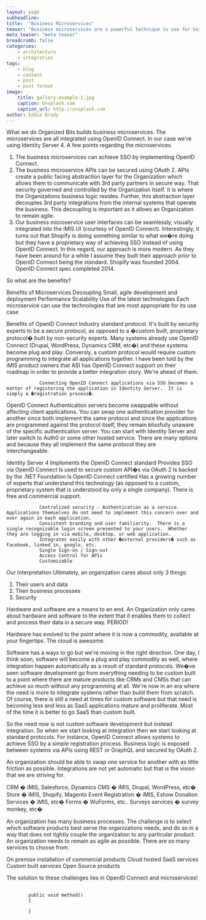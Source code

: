 ```yaml
---
layout: page
subheadline: 
title:  "Business Microservices"
teaser: "Business microservices are a powerful technique to use for building integrations."
meta_teaser: "meta teaser"
breadcrumb: false
categories:
    - architecture
    - integration
tags:
    - blog
    - content
    - post
    - post format
image:
    title: gallery-example-1.jpg
    caption: Unsplash.com
    caption_url: http://unsplash.com
author: Eddie Brady
---
```


What we do
Organized Bits builds business microservices.  The microservices are all integrated using OpenID Connect.  In our case we&apos;re using Identity Server 4.  A few points regarding the microservices.

1)	The business microservices can achieve SSO by implementing OpenID Connect.
2)	The business microservice APIs can be secured using OAuth 2.  APIs create a public facing abstraction layer for the Organization which allows them to communicate with 3rd party partners in secure way.  That security governed and controlled by the Organization itself.  It is where the Organizations business logic resides.  Further, this abstraction layer decouples 3rd party integrations from the internal systems that operate the business.  This decoupling is important as it allows an Organization to remain agile.
3)	Our business microservice user interfaces can be seamlessly, visually integrated into the iMIS UI (courtesy of OpenID Connect).  Interestingly, it turns out that Shopify is doing something similar to what we�re doing but they have a proprietary way of achieving SSO instead of using OpenID Connect.  In this regard, our approach is more modern.  As they have been around for a while I assume they built their approach prior to OpenID Connect being the standard.  Shopify was founded 2004.  OpenID Connect spec completed 2014.

So what are the benefits?

Benefits of Microservices
                Decoupling
                Small, agile development and deployment
                Performance
                Scalability
                Use of the latest technologies
                Each microservice can use the technologies that are most appropriate for its use case

Benefits of OpenID Connect
                Industry standard protocol. 
                                It&apos;s built by security experts to be a secure protocol, as opposed to a �custom built, proprietary protocol� built by non-security experts.
Many systems already use OpenID Connect (Drupal, WordPress, Dynamics CRM, etc�) and these systems become plug and play.  Conversly, a custom protocol would require custom programming to integrate all applications together.
                                I have been told by the iMIS product owners that ASI has OpenID Connect support on their roadmap in order to provide a better integration story.  We&apos;re ahead of them.

                Connecting OpenID Connect applications via SSO becomes a matter of registering the application in Identity Server.  It is simply a �registration process�.

OpenID Connect Authentication servers become swappable without affecting client applications.  You can swap one authentication provider for another since both implement the same protocol and since the applications are programmed against the protocol itself, they remain blissfully unaware of the specific authentication server.  You can start with Identity Server and later switch to Auth0 or some other hosted service.  There are many options and because they all implement the same protocol they are interchangeable.

Identity Server 4
                Implements the OpenID Connect standard
                Provides SSO via OpenID Connect
                Is used to secure custom API�s via OAuth 2
                Is backed by the .NET Foundation
                Is OpenID Connect certified
                Has a growing number of experts that understand this technology (as opposed to a custom, proprietary system that is understood by only a single company).  There is free and commercial support.

                Centralized security - Authentication as a service.  Applications themselves do not need to implement this concern over and over again in each application.
                Consistent branding and user familiarity.  There is a single recognizable login screen presented to your users.  Whether they are logging in via mobile, desktop, or web application.
                Integrates easily with other �external providers� such as Facebook, linked in, google, etc.
                Single Sign-on / Sign-out
                Access Control for APIs
                Customizable

Our Interpretation
Ultimately, an organization cares about only 3 things:
1)	Their users and data
2)	Their business processes
3)	Security

Hardware and software are a means to an end.  An Organization only cares about hardware and software to the extent that it enables them to collect and process their data in a secure way.  PERIOD!

Hardware has evolved to the point where it is now a commodity, available at your fingertips.  The cloud is awesome.

Software has a ways to go but we&apos;re moving in the right direction.  One day, I think soon, software will become a plug and play commodity as well, where integration happen automatically as a result of standard protocols.  We�ve seen software development go from everything needing to be custom built to a point where there are mature products like CRMs and CMSs that can achieve so much without any programming at all.  We&apos;re now in an era where the need is more to integrate systems rather than build them from scratch.  Of course, there is still a need at times for custom software but that need is becoming less and less as SaaS applications mature and proliferate.  Most of the time it is better to go SaaS than custom built.  

So the need now is not custom software development but instead integration.  So when we start looking at integration then we start looking at standard protocols.  For instance, OpenID Connect allows systems to achieve SSO by a simple registration process.  Business logic is exposed between systems via APIs  using REST or GraphQL and secured by OAuth 2.

An organization should be able to swap one service for another with as little friction as possible.  Integrations are not yet automatic but that is the vision that we are striving for.

CRM � iMIS, Salesforce, Dynamics
CMS � iMIS, Drupal, WordPress, etc�
Store � iMIS, Shopify, Magento
Event Registration � iMIS, Eshow
Donation Services � iMIS, etc�
Forms � WuForms, etc..
Surveys services � survey monkey, etc�

An organization has many business processes.  The challenge is to select which software products best serve the organizations needs, and do so in a way that does not tightly couple the organization to any particular product.  An organization needs to remain as agile as possible.  There are so many services to choose from.

On premise installation of commercial products
Cloud hosted SaaS services
Custom built services
Open Source products

The solution to these challenges lies in OpenID Connect and microservices!

<pre class="highlight">
    <code>
        public void method()
        {
        
        }
    </code>
</pre>